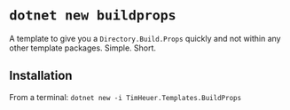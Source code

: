 # `dotnet new buildprops`
A template to give you a `Directory.Build.Props` quickly and not within any other template packages. Simple. Short.

## Installation
From a terminal: `dotnet new -i TimHeuer.Templates.BuildProps`